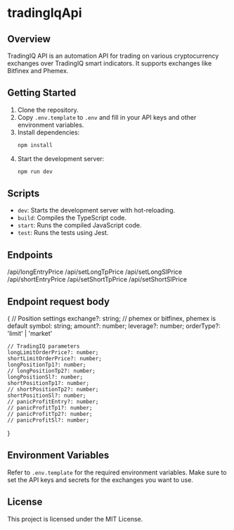 # tradingIqApi

## Overview
TradingIQ API is an automation API for trading on various cryptocurrency exchanges over TradingIQ smart indicators. It supports exchanges like Bitfinex and Phemex.

## Getting Started
1. Clone the repository.
2. Copy `.env.template` to `.env` and fill in your API keys and other environment variables.
3. Install dependencies:
    ```sh
    npm install
    ```
4. Start the development server:
    ```sh
    npm run dev
    ```

## Scripts
- `dev`: Starts the development server with hot-reloading.
- `build`: Compiles the TypeScript code.
- `start`: Runs the compiled JavaScript code.
- `test`: Runs the tests using Jest.

## Endpoints
/api/longEntryPrice
/api/setLongTpPrice
/api/setLongSlPrice
/api/shortEntryPrice
/api/setShortTpPrice
/api/setShortSlPrice

## Endpoint request body
{
    // Position settings
    exchange?: string;  // phemex or bitfinex, phemex is default
    symbol: string;
    amount?: number;
    leverage?: number;
    orderType?: 'limit' | 'market'

    // TradingIQ parameters
    longLimitOrderPrice?: number;
    shortLimitOrderPrice?: number;
    longPositionTp1?: number;
    // longPositionTp2?: number;
    longPositionSl?: number;
    shortPositionTp1?: number;
    // shortPositionTp2?: number;
    shortPositionSl?: number;
    // panicProfitEntry?: number;
    // panicProfitTp1?: number;
    // panicProfitTp2?: number;
    // panicProfitSl?: number;
}

## Environment Variables
Refer to `.env.template` for the required environment variables. Make sure to set the API keys and secrets for the exchanges you want to use.

## License
This project is licensed under the MIT License.
